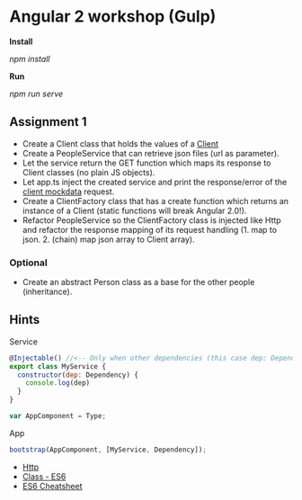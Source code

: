 # Angular 2 workshop (Gulp)

**Install**

_npm install_

**Run**

_npm run serve_

## Assignment 1
  * Create a Client class that holds the values of a [Client](../assignment_1/src/mockdata/clients.json)
  * Create a PeopleService that can retrieve json files (url as parameter).
  * Let the service return the GET function which maps its response to Client classes (no plain JS objects).
  * Let app.ts inject the created service and print the response/error of the [client mockdata](../assignment_1/src/mockdata/clients.json) request.
  * Create a ClientFactory class that has a create function which returns an instance of a Client (static functions will break Angular 2.0!).
  * Refactor PeopleService so the ClientFactory class is injected like Http and refactor the response mapping of its request handling (1. map to json. 2. (chain) map json array to Client array).

### Optional
  * Create an abstract Person class as a base for the other people (inheritance).

## Hints
Service
```javascript
@Injectable() //<-- Only when other dependencies (this case dep: Dependency) have to be resolved
export class MyService {
  constructor(dep: Dependency) {
    console.log(dep)
  }
}

var AppComponent = Type;

```
App
```javascript
bootstrap(AppComponent, [MyService, Dependency]);
```


  * [Http](https://angular.io/docs/ts/latest/api/http/Http-class.html)
  * [Class - ES6](https://angular.io/docs/ts/latest/api/core/Class-function.html)
  * [ES6 Cheatsheet](http://es6-features.org/#Constants)
